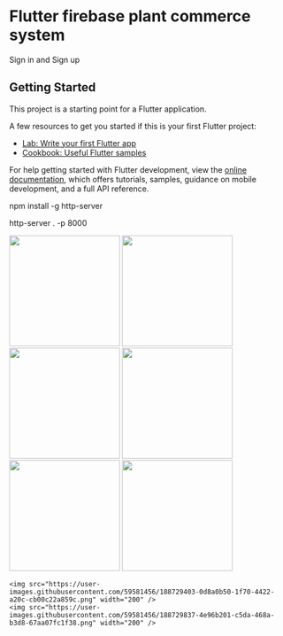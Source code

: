 # Flutter firebase plant commerce system

Sign in and Sign up

## Getting Started

This project is a starting point for a Flutter application.

A few resources to get you started if this is your first Flutter project:

- [Lab: Write your first Flutter app](https://docs.flutter.dev/get-started/codelab)
- [Cookbook: Useful Flutter samples](https://docs.flutter.dev/cookbook)

For help getting started with Flutter development, view the
[online documentation](https://docs.flutter.dev/), which offers tutorials,
samples, guidance on mobile development, and a full API reference.


npm install -g http-server

http-server . -p 8000

<p float="left">
 <img src="https://user-images.githubusercontent.com/59581456/180210503-ed495864-9e68-4040-97ac-96c7ffcc2533.jpg" width="200" />
  
  <img src="https://user-images.githubusercontent.com/59581456/180210519-5e922f79-9561-4d08-ad5d-1aef692a173f.jpg" width="200" /> 
  <img src="https://user-images.githubusercontent.com/59581456/188727858-27ddb904-f5df-4e1a-b8cb-5f847c4970d4.png" width="200" />
  
  <img src="https://user-images.githubusercontent.com/59581456/188727956-6afbea93-45b0-4f73-8625-37d00788586b.png" width="200" /> 
  
  <img src="https://user-images.githubusercontent.com/59581456/188727966-b998852d-215f-4298-8eb8-b85850936e45.png" width="200" />
  
   <img src="https://user-images.githubusercontent.com/59581456/188727986-4e17e780-962e-4e10-859b-143858340369.png" width="200" />
   
    <img src="https://user-images.githubusercontent.com/59581456/188729403-0d8a0b50-1f70-4422-a20c-cb00c22a859c.png" width="200" />
    <img src="https://user-images.githubusercontent.com/59581456/188729837-4e96b201-c5da-468a-b3d8-67aa07fc1f38.png" width="200" />


</p>





